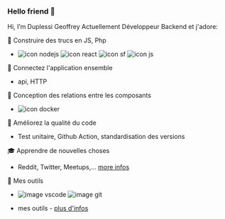 ### Hello friend 👋

Hi, I’m Duplessi Geoffrey
Actuellement Développeur Backend et j'adore:

🚧 Construire des trucs en JS, Php
- ![icon nodejs](https://user-images.githubusercontent.com/38507456/95331284-108bec00-08aa-11eb-8f8f-9161496b6228.png) ![icon react](https://user-images.githubusercontent.com/38507456/95331223-f8b46800-08a9-11eb-85b4-f60759570f80.png) ![icon sf](https://user-images.githubusercontent.com/38507456/95331053-b854ea00-08a9-11eb-8bf6-cd6167eb074e.png)
![icon js](https://user-images.githubusercontent.com/38507456/95332092-3d8cce80-08ab-11eb-9a12-ab94efa5593f.png)

🔌 Connectez l'application ensemble
- api, HTTP

🔬 Conception des relations entre les composants
- ![icon docker](https://user-images.githubusercontent.com/38507456/95331385-374a2280-08aa-11eb-9d3b-ba6d25517cf1.png)

🔎 Améliorez la qualité du code
- Test unitaire, Github Action, standardisation des versions

🎓 Apprendre de nouvelles choses
- Reddit, Twitter, Meetups,… [more infos](https://github.com/Grezor/Tools/tree/master/Veille)

🔧 Mes outils
- ![image vscode](https://user-images.githubusercontent.com/38507456/95332209-62814180-08ab-11eb-982a-fcf32ffd2745.png) 
![image git](https://user-images.githubusercontent.com/38507456/95332329-8ba1d200-08ab-11eb-905b-5433bd346138.png)

- mes outils - [plus d'infos](https://github.com/Grezor/Tools)
